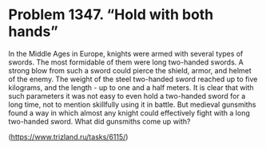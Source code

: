 # Problem 1347. “Hold with both hands”

In the Middle Ages in Europe, knights were armed with several types of swords. The most formidable of them were long two-handed swords. A strong blow from such a sword could pierce the shield, armor, and helmet of the enemy. The weight of the steel two-handed sword reached up to five kilograms, and the length - up to one and a half meters. It is clear that with such parameters it was not easy to even hold a two-handed sword for a long time, not to mention skillfully using it in battle. But medieval gunsmiths found a way in which almost any knight could effectively fight with a long two-handed sword. What did gunsmiths come up with?

(https://www.trizland.ru/tasks/6115/)